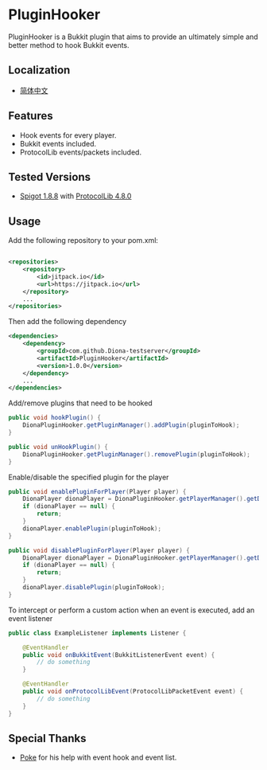 # PluginHooker

PluginHooker is a Bukkit plugin that aims to provide an ultimately simple and better method to hook Bukkit events.

## Localization

* [简体中文](README_zh_CN.md)

## Features

* Hook events for every player.
* Bukkit events included.
* ProtocolLib events/packets included.

## Tested Versions

* [Spigot 1.8.8](https://hub.spigotmc.org/stash/projects/SPIGOT/repos/spigot/browse?at=refs%2Fheads%2Fversion%2F1.8.8)
  with [ProtocolLib 4.8.0](https://github.com/dmulloy2/ProtocolLib/tree/master)

## Usage

Add the following repository to your pom.xml:

```xml

<repositories>
    <repository>
        <id>jitpack.io</id>
        <url>https://jitpack.io</url>
    </repository>
    ...
</repositories>
```

Then add the following dependency

```xml
<dependencies>
    <dependency>
        <groupId>com.github.Diona-testserver</groupId>
        <artifactId>PluginHooker</artifactId>
        <version>1.0.0</version>
    </dependency>
    ...
</dependencies>
```

Add/remove plugins that need to be hooked

```java
public void hookPlugin() {
    DionaPluginHooker.getPluginManager().addPlugin(pluginToHook);
}

public void unHookPlugin() {
    DionaPluginHooker.getPluginManager().removePlugin(pluginToHook);
}
```

Enable/disable the specified plugin for the player

```java
public void enablePluginForPlayer(Player player) {
    DionaPlayer dionaPlayer = DionaPluginHooker.getPlayerManager().getDionaPlayer(player);
    if (dionaPlayer == null) {
        return;
    }
    dionaPlayer.enablePlugin(pluginToHook);
}

public void disablePluginForPlayer(Player player) {
    DionaPlayer dionaPlayer = DionaPluginHooker.getPlayerManager().getDionaPlayer(player);
    if (dionaPlayer == null) {
        return;
    }
    dionaPlayer.disablePlugin(pluginToHook);
}
```

To intercept or perform a custom action when an event is executed, add an event listener

```java
public class ExampleListener implements Listener {

    @EventHandler
    public void onBukkitEvent(BukkitListenerEvent event) {
        // do something
    }

    @EventHandler
    public void onProtocolLibEvent(ProtocolLibPacketEvent event) {
        // do something
    }
}
```

## Special Thanks

* [Poke](https://github.com/Pokemonplatin) for his help with event hook and event list.
